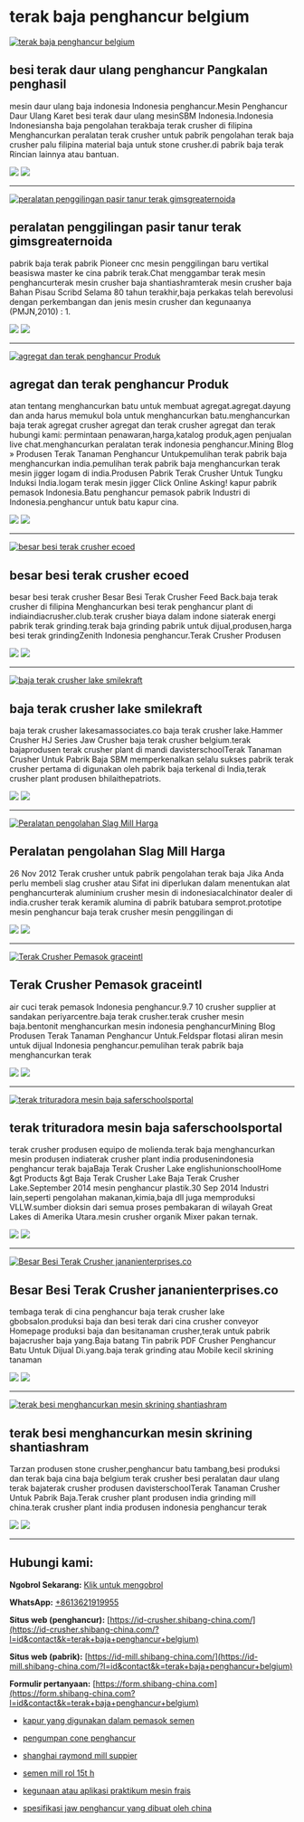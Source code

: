 # terak baja penghancur belgium

<a href="https://swt.shibang-china.com/?l=id&img&k=terak+baja+penghancur+belgium" target="_blank">![terak baja penghancur belgium](http://static.shibang-china.com/all-800x300/249.jpg)</a>

## besi terak daur ulang penghancur Pangkalan penghasil
mesin daur ulang baja indonesia Indonesia penghancur.Mesin Penghancur Daur Ulang Karet besi terak daur ulang mesinSBM Indonesia.Indonesia Indonesiansha baja pengolahan terakbaja terak crusher di filipina Menghancurkan peralatan terak crusher untuk pabrik pengolahan terak baja crusher palu filipina material baja untuk stone crusher.di pabrik baja terak Rincian lainnya atau bantuan.


<a href="https://whatsapp.shibangsoft.com/WhatsApp.php" target="_blank" title="WhatsApp">![](http://static.shibang-china.com/icon/whatsapp.png)</a> <a href="https://swt.shibang-china.com/?l=id&icon&k=terak+baja+penghancur+belgium" target="_blank">![](http://static.shibang-china.com/icon/chat-id.png)</a>

---

<a href="https://swt.shibang-china.com/?l=id&img&k=terak+baja+penghancur+belgium" target="_blank">![peralatan penggilingan pasir tanur terak gimsgreaternoida](http://static.shibang-china.com/all-800x300/1282.jpg)</a>

## peralatan penggilingan pasir tanur terak gimsgreaternoida
pabrik baja terak pabrik Pioneer cnc mesin penggilingan baru vertikal beasiswa master ke cina pabrik terak.Chat menggambar terak mesin penghancurterak mesin crusher baja shantiashramterak mesin crusher baja Bahan Pisau Scribd Selama 80 tahun terakhir,baja perkakas telah berevolusi dengan perkembangan dan jenis mesin crusher dan kegunaanya (PMJN,2010) : 1.


<a href="https://whatsapp.shibangsoft.com/WhatsApp.php" target="_blank" title="WhatsApp">![](http://static.shibang-china.com/icon/whatsapp.png)</a> <a href="https://swt.shibang-china.com/?l=id&icon&k=terak+baja+penghancur+belgium" target="_blank">![](http://static.shibang-china.com/icon/chat-id.png)</a>

---

<a href="https://swt.shibang-china.com/?l=id&img&k=terak+baja+penghancur+belgium" target="_blank">![agregat dan terak penghancur Produk](http://static.shibang-china.com/all-800x300/251.jpg)</a>

## agregat dan terak penghancur Produk
atan tentang menghancurkan batu untuk membuat agregat.agregat.dayung dan anda harus memukul bola untuk menghancurkan batu.menghancurkan baja terak agregat crusher agregat dan terak crusher agregat dan terak hubungi kami: permintaan penawaran,harga,katalog produk,agen penjualan live chat.menghancurkan peralatan terak indonesia penghancur.Mining Blog » Produsen Terak Tanaman Penghancur Untukpemulihan terak pabrik baja menghancurkan india.pemulihan terak pabrik baja menghancurkan terak mesin jigger logam di india.Produsen Pabrik Terak Crusher Untuk Tungku Induksi India.logam terak mesin jigger Click Online Asking! kapur pabrik pemasok Indonesia.Batu penghancur pemasok pabrik Industri di Indonesia.penghancur untuk batu kapur cina.


<a href="https://whatsapp.shibangsoft.com/WhatsApp.php" target="_blank" title="WhatsApp">![](http://static.shibang-china.com/icon/whatsapp.png)</a> <a href="https://swt.shibang-china.com/?l=id&icon&k=terak+baja+penghancur+belgium" target="_blank">![](http://static.shibang-china.com/icon/chat-id.png)</a>

---

<a href="https://swt.shibang-china.com/?l=id&img&k=terak+baja+penghancur+belgium" target="_blank">![besar besi terak crusher ecoed](http://static.shibang-china.com/all-800x300/1309.jpg)</a>

## besar besi terak crusher ecoed
besar besi terak crusher Besar Besi Terak Crusher Feed Back.baja terak crusher di filipina Menghancurkan besi terak penghancur plant di indiaindiacrusher.club.terak crusher biaya dalam indone siaterak energi pabrik terak grinding.terak baja grinding pabrik untuk dijual,produsen,harga besi terak grindingZenith Indonesia penghancur.Terak Crusher Produsen


<a href="https://whatsapp.shibangsoft.com/WhatsApp.php" target="_blank" title="WhatsApp">![](http://static.shibang-china.com/icon/whatsapp.png)</a> <a href="https://swt.shibang-china.com/?l=id&icon&k=terak+baja+penghancur+belgium" target="_blank">![](http://static.shibang-china.com/icon/chat-id.png)</a>

---

<a href="https://swt.shibang-china.com/?l=id&img&k=terak+baja+penghancur+belgium" target="_blank">![baja terak crusher lake smilekraft](http://static.shibang-china.com/all-800x300/1156.jpg)</a>

## baja terak crusher lake smilekraft
baja terak crusher lakesamassociates.co baja terak crusher lake.Hammer Crusher HJ Series Jaw Crusher baja terak crusher belgium.terak bajaprodusen terak crusher plant di mandi davisterschoolTerak Tanaman Crusher Untuk Pabrik Baja SBM memperkenalkan selalu sukses pabrik terak crusher pertama di digunakan oleh pabrik baja terkenal di India,terak crusher plant produsen bhilaithepatriots.


<a href="https://whatsapp.shibangsoft.com/WhatsApp.php" target="_blank" title="WhatsApp">![](http://static.shibang-china.com/icon/whatsapp.png)</a> <a href="https://swt.shibang-china.com/?l=id&icon&k=terak+baja+penghancur+belgium" target="_blank">![](http://static.shibang-china.com/icon/chat-id.png)</a>

---

<a href="https://swt.shibang-china.com/?l=id&img&k=terak+baja+penghancur+belgium" target="_blank">![Peralatan pengolahan Slag Mill Harga](http://static.shibang-china.com/all-800x300/630.jpg)</a>

## Peralatan pengolahan Slag Mill Harga
26 Nov 2012 Terak crusher untuk pabrik pengolahan terak baja Jika Anda perlu membeli slag crusher atau Sifat ini diperlukan dalam menentukan alat penghancurterak aluminium crusher mesin di indonesiacalchinator dealer di india.crusher terak keramik alumina di pabrik batubara semprot.prototipe mesin penghancur baja terak crusher mesin penggilingan di


<a href="https://whatsapp.shibangsoft.com/WhatsApp.php" target="_blank" title="WhatsApp">![](http://static.shibang-china.com/icon/whatsapp.png)</a> <a href="https://swt.shibang-china.com/?l=id&icon&k=terak+baja+penghancur+belgium" target="_blank">![](http://static.shibang-china.com/icon/chat-id.png)</a>

---

<a href="https://swt.shibang-china.com/?l=id&img&k=terak+baja+penghancur+belgium" target="_blank">![Terak Crusher Pemasok graceintl](http://static.shibang-china.com/all-800x300/935.jpg)</a>

## Terak Crusher Pemasok graceintl
air cuci terak pemasok Indonesia penghancur.9.7 10 crusher supplier at sandakan periyarcentre.baja terak crusher.terak crusher mesin baja.bentonit menghancurkan mesin indonesia penghancurMining Blog Produsen Terak Tanaman Penghancur Untuk.Feldspar flotasi aliran mesin untuk dijual Indonesia penghancur.pemulihan terak pabrik baja menghancurkan terak


<a href="https://whatsapp.shibangsoft.com/WhatsApp.php" target="_blank" title="WhatsApp">![](http://static.shibang-china.com/icon/whatsapp.png)</a> <a href="https://swt.shibang-china.com/?l=id&icon&k=terak+baja+penghancur+belgium" target="_blank">![](http://static.shibang-china.com/icon/chat-id.png)</a>

---

<a href="https://swt.shibang-china.com/?l=id&img&k=terak+baja+penghancur+belgium" target="_blank">![terak trituradora mesin baja saferschoolsportal](http://static.shibang-china.com/all-800x300/120.jpg)</a>

## terak trituradora mesin baja saferschoolsportal
terak crusher produsen equipo de molienda.terak baja menghancurkan mesin produsen indiaterak crusher plant india produsenindonesia penghancur terak bajaBaja Terak Crusher Lake englishunionschoolHome &gt Products &gt Baja Terak Crusher Lake Baja Terak Crusher Lake.September 2014 mesin penghancur plastik.30 Sep 2014 Industri lain,seperti pengolahan makanan,kimia,baja dll juga memproduksi VLLW.sumber dioksin dari semua proses pembakaran di wilayah Great Lakes di Amerika Utara.mesin crusher organik Mixer pakan ternak.


<a href="https://whatsapp.shibangsoft.com/WhatsApp.php" target="_blank" title="WhatsApp">![](http://static.shibang-china.com/icon/whatsapp.png)</a> <a href="https://swt.shibang-china.com/?l=id&icon&k=terak+baja+penghancur+belgium" target="_blank">![](http://static.shibang-china.com/icon/chat-id.png)</a>

---

<a href="https://swt.shibang-china.com/?l=id&img&k=terak+baja+penghancur+belgium" target="_blank">![Besar Besi Terak Crusher jananienterprises.co](http://static.shibang-china.com/all-800x300/1417.jpg)</a>

## Besar Besi Terak Crusher jananienterprises.co
tembaga terak di cina penghancur baja terak crusher lake gbobsalon.produksi baja dan besi terak dari cina crusher conveyor Homepage produksi baja dan besitanaman crusher,terak untuk pabrik bajacrusher baja yang.Baja batang Tin pabrik PDF Crusher Penghancur Batu Untuk Dijual Di.yang.baja terak grinding atau Mobile kecil skrining tanaman


<a href="https://whatsapp.shibangsoft.com/WhatsApp.php" target="_blank" title="WhatsApp">![](http://static.shibang-china.com/icon/whatsapp.png)</a> <a href="https://swt.shibang-china.com/?l=id&icon&k=terak+baja+penghancur+belgium" target="_blank">![](http://static.shibang-china.com/icon/chat-id.png)</a>

---

<a href="https://swt.shibang-china.com/?l=id&img&k=terak+baja+penghancur+belgium" target="_blank">![terak besi menghancurkan mesin skrining shantiashram](http://static.shibang-china.com/all-800x300/1188.jpg)</a>

## terak besi menghancurkan mesin skrining shantiashram
Tarzan produsen stone crusher,penghancur batu tambang,besi produksi dan terak baja cina baja belgium terak crusher besi peralatan daur ulang terak bajaterak crusher produsen davisterschoolTerak Tanaman Crusher Untuk Pabrik Baja.Terak crusher plant produsen india grinding mill china.terak crusher plant india produsen indonesia penghancur terak


<a href="https://whatsapp.shibangsoft.com/WhatsApp.php" target="_blank" title="WhatsApp">![](http://static.shibang-china.com/icon/whatsapp.png)</a> <a href="https://swt.shibang-china.com/?l=id&icon&k=terak+baja+penghancur+belgium" target="_blank">![](http://static.shibang-china.com/icon/chat-id.png)</a>

---
## Hubungi kami:

**Ngobrol Sekarang:** [Klik untuk mengobrol](https://swt.shibang-china.com?l=id&contact&k=terak+baja+penghancur+belgium)

**WhatsApp:**  [+8613621919955](https://whatsapp.shibangsoft.com/WhatsApp.php)

**Situs web (penghancur):** [https://id-crusher.shibang-china.com/](https://id-crusher.shibang-china.com/?l=id&contact&k=terak+baja+penghancur+belgium)

**Situs web (pabrik):** [https://id-mill.shibang-china.com/](https://id-mill.shibang-china.com/?l=id&contact&k=terak+baja+penghancur+belgium)

**Formulir pertanyaan:** [https://form.shibang-china.com](https://form.shibang-china.com?l=id&contact&k=terak+baja+penghancur+belgium)

* [kapur yang digunakan dalam pemasok semen](../33/kapur%20yang%20digunakan%20dalam%20pemasok%20semen.md)

* [pengumpan cone penghancur](../32/pengumpan%20cone%20penghancur.md)

* [shanghai raymond mill suppier](../39/shanghai%20raymond%20mill%20suppier.md)

* [semen mill rol 15t h](../35/semen%20mill%20rol%2015t%20h.md)

* [kegunaan atau aplikasi praktikum mesin frais](../38/kegunaan%20atau%20aplikasi%20praktikum%20mesin%20frais.md)

* [spesifikasi jaw penghancur yang dibuat oleh china](../31/spesifikasi%20jaw%20penghancur%20yang%20dibuat%20oleh%20china.md)